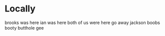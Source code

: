 # Locally

brooks was here
ian was here
both of us were here
go away jackson
boobs
booty
butthole
gee
